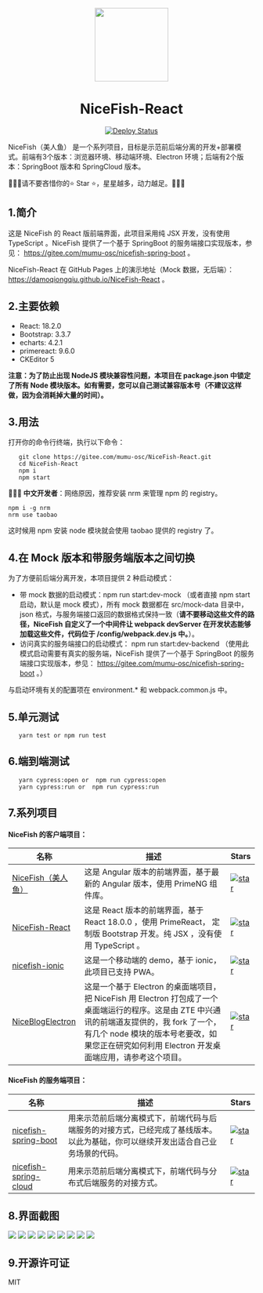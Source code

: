 <p align="center">
    <img width="150" src="https://gitee.com/mumu-osc/NiceFish/raw/master/src/assets/imgs/nice-fish.png">
</p>

<h1 align="center">NiceFish-React</h1>

<p align="center">
    <a href="https://github.com/damoqiongqiu/NiceFish-React/actions">
      <img src="https://github.com/damoqiongqiu/NiceFish-React/workflows/Deploy/badge.svg" alt="Deploy Status">
    </a>
</p>

<p align="left">
NiceFish（美人鱼） 是一个系列项目，目标是示范前后端分离的开发+部署模式。前端有3个版本：浏览器环境、移动端环境、Electron 环境；后端有2个版本：SpringBoot 版本和 SpringCloud 版本。
</p>

<p>
🚀🚀🚀请不要吝惜你的⭐️ Star ⭐️，星星越多，动力越足。🚀🚀🚀
</p>

## 1.简介

这是 NiceFish 的 React 版前端界面，此项目采用纯 JSX 开发，没有使用 TypeScript 。NiceFish 提供了一个基于 SpringBoot 的服务端接口实现版本，参见： https://gitee.com/mumu-osc/nicefish-spring-boot 。

NiceFish-React 在 GitHub Pages 上的演示地址（Mock 数据，无后端）： https://damoqiongqiu.github.io/NiceFish-React 。

## 2.主要依赖

-   React: 18.2.0
-   Bootstrap: 3.3.7
-   echarts: 4.2.1
-   primereact: 9.6.0
-   CKEditor 5

**注意：为了防止出现 NodeJS 模块兼容性问题，本项目在 package.json 中锁定了所有 Node 模块版本。如有需要，您可以自己测试兼容版本号（不建议这样做，因为会消耗掉大量的时间）。**

## 3.用法

打开你的命令行终端，执行以下命令：

```
   git clone https://gitee.com/mumu-osc/NiceFish-React.git
   cd NiceFish-React
   npm i
   npm start
```

**🚀🚀🚀 中文开发者**：网络原因，推荐安装 nrm 来管理 npm 的 registry。

    npm i -g nrm
    nrm use taobao

这时候用 npm 安装 node 模块就会使用 taobao 提供的 registry 了。

## 4.在 Mock 版本和带服务端版本之间切换

为了方便前后端分离开发，本项目提供 2 种启动模式：

-   带 mock 数据的启动模式：npm run start:dev-mock （或者直接 npm start 启动，默认是 mock 模式），所有 mock 数据都在 src/mock-data 目录中，json 格式，与服务端接口返回的数据格式保持一致（**请不要移动这些文件的路径，NiceFish 自定义了一个中间件让 webpack devServer 在开发状态能够加载这些文件，代码位于 /config/webpack.dev.js 中。**）。
-   访问真实的服务端接口的启动模式： npm run start:dev-backend （使用此模式启动需要有真实的服务端，NiceFish 提供了一个基于 SpringBoot 的服务端接口实现版本，参见： https://gitee.com/mumu-osc/nicefish-spring-boot 。）

与启动环境有关的配置项在 environment.\* 和 webpack.common.js 中。

## 5.单元测试

```
   yarn test or npm run test
```

## 6.端到端测试

```
   yarn cypress:open or  npm run cypress:open
   yarn cypress:run or  npm run cypress:run
```

## 7.系列项目

<h4>NiceFish 的客户端项目：</h4>

| 名称                                                             | 描述                                                                                                                                                                                                                                            | Stars                                                                                                                                                                   |
| ---------------------------------------------------------------- | ----------------------------------------------------------------------------------------------------------------------------------------------------------------------------------------------------------------------------------------------- | ----------------------------------------------------------------------------------------------------------------------------------------------------------------------- |
| [NiceFish（美人鱼）](http://git.oschina.net/mumu-osc/NiceFish/)  | 这是 Angular 版本的前端界面，基于最新的 Angular 版本，使用 PrimeNG 组件库。                                                                                                                                                                     | <a href='https://gitee.com/mumu-osc/NiceFish/stargazers'><img src='https://gitee.com/mumu-osc/NiceFish/badge/star.svg?theme=gvp' alt='star'></img></a>                  |
| [NiceFish-React](https://gitee.com/mumu-osc/NiceFish-React)      | 这是 React 版本的前端界面，基于 React 18.0.0 ，使用 PrimeReact， 定制版 Bootstrap 开发。纯 JSX ，没有使用 TypeScript 。                                                                                                                         | <a href='https://gitee.com/mumu-osc/NiceFish-React/stargazers'><img src='https://gitee.com/mumu-osc/NiceFish-React/badge/star.svg?theme=dark' alt='star'></img></a>     |
| [nicefish-ionic](http://git.oschina.net/mumu-osc/nicefish-ionic) | 这是一个移动端的 demo，基于 ionic，此项目已支持 PWA。                                                                                                                                                                                           | <a href='https://gitee.com/mumu-osc/nicefish-ionic/stargazers'><img src='https://gitee.com/mumu-osc/nicefish-ionic/badge/star.svg?theme=dark' alt='star'></img></a>     |
| [NiceBlogElectron](https://gitee.com/mumu-osc/NiceBlogElectron)  | 这是一个基于 Electron 的桌面端项目，把 NiceFish 用 Electron 打包成了一个桌面端运行的程序。这是由 ZTE 中兴通讯的前端道友提供的，我 fork 了一个，有几个 node 模块的版本号老要改，如果您正在研究如何利用 Electron 开发桌面端应用，请参考这个项目。 | <a href='https://gitee.com/mumu-osc/NiceBlogElectron/stargazers'><img src='https://gitee.com/mumu-osc/NiceBlogElectron/badge/star.svg?theme=dark' alt='star'></img></a> |

<h4>NiceFish 的服务端项目：</h4>

| 名称                                                                      | 描述                                                                                                                             | Stars                                                                                                                                                                             |
| ------------------------------------------------------------------------- | -------------------------------------------------------------------------------------------------------------------------------- | --------------------------------------------------------------------------------------------------------------------------------------------------------------------------------- |
| [nicefish-spring-boot](https://gitee.com/mumu-osc/nicefish-spring-boot)   | 用来示范前后端分离模式下，前端代码与后端服务的对接方式，已经完成了基线版本。以此为基础，你可以继续开发出适合自己业务场景的代码。 | <a href='https://gitee.com/mumu-osc/nicefish-spring-boot/stargazers'><img src='https://gitee.com/mumu-osc/nicefish-spring-boot/badge/star.svg?theme=dark' alt='star'></img></a>   |
| [nicefish-spring-cloud](https://gitee.com/mumu-osc/nicefish-spring-cloud) | 用来示范前后端分离模式下，前端代码与分布式后端服务的对接方式。                                                                   | <a href='https://gitee.com/mumu-osc/nicefish-spring-cloud/stargazers'><img src='https://gitee.com/mumu-osc/nicefish-spring-cloud/badge/star.svg?theme=dark' alt='star'></img></a> |

## 8.界面截图

<img src="https://gitee.com/mumu-osc/NiceFish-React/raw/master/src/assets/images/1.png">

<img src="https://gitee.com/mumu-osc/NiceFish-React/raw/master/src/assets/images/2.png">

<img src="https://gitee.com/mumu-osc/NiceFish-React/raw/master/src/assets/images/3.png">

<img src="https://gitee.com/mumu-osc/NiceFish-React/raw/master/src/assets/images/4.png">

<img src="https://gitee.com/mumu-osc/NiceFish-React/raw/master/src/assets/images/5.png">

<img src="https://gitee.com/mumu-osc/NiceFish-React/raw/master/src/assets/images/6.png">

<img src="https://gitee.com/mumu-osc/NiceFish-React/raw/master/src/assets/images/7.png">

<img src="https://gitee.com/mumu-osc/NiceFish-React/raw/master/src/assets/images/8.png">

<img src="https://gitee.com/mumu-osc/NiceFish-React/raw/master/src/assets/images/9.png">

## 9.开源许可证

MIT
